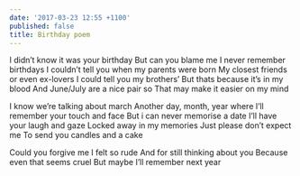 ```yaml
---
date: '2017-03-23 12:55 +1100'
published: false
title: Birthday poem
---
```

I didn’t know it was your birthday
But can you blame me
I never remember birthdays
I couldn’t tell you when my parents were born
My closest friends or even ex-lovers
I could tell you my brothers’
But thats because it’s in my blood
And June/July are a nice pair so
That may make it easier on my mind

I know we’re talking about march
Another day, month, year where
I’ll remember your touch and face
But i can never memorise a date
I’ll have your laugh and gaze
Locked away in my memories
Just please don’t expect me
To send you candles and a cake

Could you forgive me
I felt so rude
And for still thinking about you
Because even that seems cruel
But maybe I’ll remember next year
